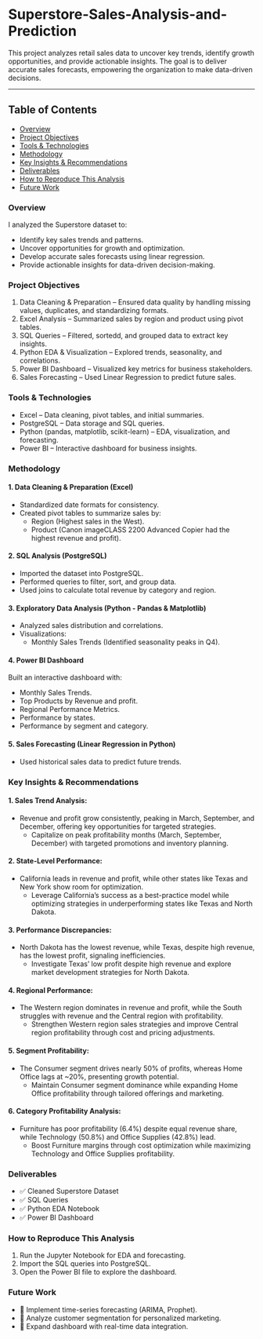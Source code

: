 # Superstore-Sales-Analysis-and-Prediction
This project analyzes retail sales data to uncover key trends, identify growth opportunities, and provide actionable insights. The goal is to deliver accurate sales forecasts, empowering the organization to make data-driven decisions.

---

## Table of Contents
- [Overview](#overview)
- [Project Objectives](#project-objectives)
- [Tools & Technologies](#tools-&-technologies)
- [Methodology](#methodology)
- [Key Insights & Recommendations](#key-insights-&-recommendations)
- [Deliverables](#deliverables)
- [How to Reproduce This Analysis](#how-to-reproduce-this-analysis)
- [Future Work](#future-work)


### Overview
I analyzed the Superstore dataset to:

- Identify key sales trends and patterns.
- Uncover opportunities for growth and optimization.
- Develop accurate sales forecasts using linear regression.
- Provide actionable insights for data-driven decision-making.

### Project Objectives
1. Data Cleaning & Preparation – Ensured data quality by handling missing values, duplicates, and standardizing formats.
2. Excel Analysis – Summarized sales by region and product using pivot tables.
3. SQL Queries – Filtered, sortedd, and grouped data to extract key insights.
4. Python EDA & Visualization – Explored trends, seasonality, and correlations.
5. Power BI Dashboard – Visualized key metrics for business stakeholders.
6. Sales Forecasting – Used Linear Regression to predict future sales.

### Tools & Technologies
- Excel – Data cleaning, pivot tables, and initial summaries.
- PostgreSQL – Data storage and SQL queries.
- Python (pandas, matplotlib, scikit-learn) – EDA, visualization, and forecasting.
- Power BI – Interactive dashboard for business insights.

### Methodology
#### 1. Data Cleaning & Preparation (Excel)
- Standardized date formats for consistency.
- Created pivot tables to summarize sales by:
  - Region (Highest sales in the West).
  - Product (Canon imageCLASS 2200 Advanced Copier had the highest revenue and profit).

#### 2. SQL Analysis (PostgreSQL)
- Imported the dataset into PostgreSQL.
- Performed queries to filter, sort, and group data.
- Used joins to calculate total revenue by category and region.

#### 3. Exploratory Data Analysis (Python - Pandas & Matplotlib)
- Analyzed sales distribution and correlations.
- Visualizations:
  - Monthly Sales Trends (Identified seasonality peaks in Q4).

#### 4. Power BI Dashboard
Built an interactive dashboard with:
- Monthly Sales Trends.
- Top Products by Revenue and profit.
- Regional Performance Metrics.
- Performance by states.
- Performance by segment and category.

#### 5. Sales Forecasting (Linear Regression in Python)
- Used historical sales data to predict future trends.

### Key Insights & Recommendations 
#### 1. Sales Trend Analysis:
- Revenue and profit grow consistently, peaking in March, September, and December, offering key opportunities for targeted strategies.
  - Capitalize on peak profitability months (March, September, December) with targeted promotions and inventory planning.
#### 2. State-Level Performance:
- California leads in revenue and profit, while other states like Texas and New York show room for optimization.
  -  Leverage California’s success as a best-practice model while optimizing strategies in underperforming states like Texas and North Dakota.
#### 3. Performance Discrepancies:
- North Dakota has the lowest revenue, while Texas, despite high revenue, has the lowest profit, signaling inefficiencies.
  - Investigate Texas’ low profit despite high revenue and explore market development strategies for North Dakota.
#### 4. Regional Performance: 
- The Western region dominates in revenue and profit, while the South struggles with revenue and the Central region with profitability.
  - Strengthen Western region sales strategies and improve Central region profitability through cost and pricing adjustments.
#### 5. Segment Profitability:
- The Consumer segment drives nearly 50% of profits, whereas Home Office lags at ~20%, presenting growth potential.
  - Maintain Consumer segment dominance while expanding Home Office profitability through tailored offerings and marketing.
#### 6. Category Profitability Analysis:
- Furniture has poor profitability (6.4%) despite equal revenue share, while Technology (50.8%) and Office Supplies (42.8%) lead.
  - Boost Furniture margins through cost optimization while maximizing Technology and Office Supplies profitability.

### Deliverables
- ✅ Cleaned Superstore Dataset
- ✅ SQL Queries
- ✅ Python EDA Notebook
- ✅ Power BI Dashboard

### How to Reproduce This Analysis
1. Run the Jupyter Notebook for EDA and forecasting.
2. Import the SQL queries into PostgreSQL.
3. Open the Power BI file to explore the dashboard.

### Future Work
- 🔹 Implement time-series forecasting (ARIMA, Prophet).
- 🔹 Analyze customer segmentation for personalized marketing.
- 🔹 Expand dashboard with real-time data integration.
